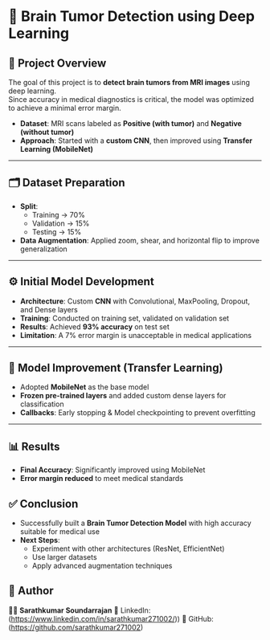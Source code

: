 # 🧠 Brain Tumor Detection using Deep Learning  

## 📌 Project Overview  
The goal of this project is to **detect brain tumors from MRI images** using deep learning.  
Since accuracy in medical diagnostics is critical, the model was optimized to achieve a minimal error margin.  

- **Dataset**: MRI scans labeled as **Positive (with tumor)** and **Negative (without tumor)**  
- **Approach**: Started with a **custom CNN**, then improved using **Transfer Learning (MobileNet)**  

---

## 🗂️ Dataset Preparation  
- **Split**:  
  - Training → 70%  
  - Validation → 15%  
  - Testing → 15%  
- **Data Augmentation**: Applied zoom, shear, and horizontal flip to improve generalization  

---

## ⚙️ Initial Model Development  
- **Architecture**: Custom **CNN** with Convolutional, MaxPooling, Dropout, and Dense layers  
- **Training**: Conducted on training set, validated on validation set  
- **Results**: Achieved **93% accuracy** on test set  
- **Limitation**: A 7% error margin is unacceptable in medical applications  

---

## 🚀 Model Improvement (Transfer Learning)  
- Adopted **MobileNet** as the base model  
- **Frozen pre-trained layers** and added custom dense layers for classification  
- **Callbacks**: Early stopping & Model checkpointing to prevent overfitting  

---

## 📊 Results  
- **Final Accuracy**: Significantly improved using MobileNet  
- **Error margin reduced** to meet medical standards  

## ✅ Conclusion  
- Successfully built a **Brain Tumor Detection Model** with high accuracy suitable for medical use  
- **Next Steps**:  
  - Experiment with other architectures (ResNet, EfficientNet)  
  - Use larger datasets  
  - Apply advanced augmentation techniques
 
## 📢 Author

👨‍💻 **Sarathkumar Soundarrajan**
📌 LinkedIn: (https://www.linkedin.com/in/sarathkumar271002/))
📌 GitHub: (https://github.com/sarathkumar271002)
